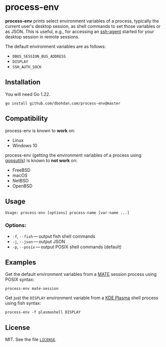 # process-env

**process-env** prints select environment variables of a process, typically the current user's
desktop session, as shell commands to set those variables or as JSON.
This is useful, e.g., for accessing an [ssh-agent](https://en.wikipedia.org/wiki/Ssh-agent) started for your desktop session in remote sessions.

The default environment variables are as follows:

- `DBUS_SESSION_BUS_ADDRESS`
- `DISPLAY`
- `SSH_AUTH_SOCK`

## Installation

You will need Go 1.22.

```shell
go install github.com/dbohdan.com/process-env@master
```

## Compatibility

process-env is known to **work** on:
- Linux
- Windows 10

process-env (getting the environment variables of a process using [gopsutils](https://github.com/shirou/gopsutil)) is known to **not work** on:
- FreeBSD
- macOS
- NetBSD
- OpenBSD

## Usage

```none
Usage: process-env [options] process-name [var-name ...]
```

### Options:

- `-f`, `--fish`&thinsp;&mdash;&thinsp;output fish shell commands
- `-j`, `--json`&thinsp;&mdash;&thinsp;output JSON
- `-p`, `--posix`&thinsp;&mdash;&thinsp;output POSIX shell commands (default)

## Examples

Get the default environment variables from a [MATE](https://en.wikipedia.org/wiki/MATE_(desktop_environment)) session process using POSIX syntax:

```shell
process-env mate-session
```

Get just the `DISPLAY` environment variable from a [KDE Plasma](https://en.wikipedia.org/wiki/KDE_Plasma) shell process using fish syntax:

```shell
process-env -f plasmashell DISPLAY
```

## License

MIT.
See the file [`LICENSE`](LICENSE).
